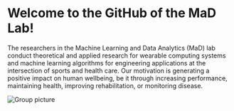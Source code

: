 # Welcome to the GitHub of the MaD Lab!
The researchers in the Machine Learning and Data Analytics (MaD) lab conduct theoretical and applied research for wearable computing systems and machine learning algorithms for engineering applications at the intersection of sports and health care. Our motivation is generating a positive impact on human wellbeing, be it through increasing performance, maintaining health, improving rehabilitation, or monitoring disease.

![Group picture](/profile/GroupPicture.JPG)
